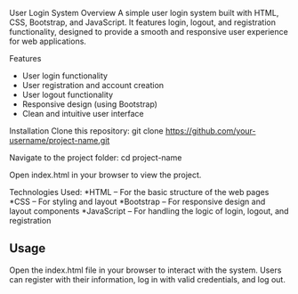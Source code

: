 User Login System
Overview
A simple user login system built with HTML, CSS, Bootstrap, and JavaScript. It features login, logout, and registration functionality, designed to provide a smooth and responsive user experience for web applications.

Features
- User login functionality
- User registration and account creation
- User logout functionality
- Responsive design (using Bootstrap)
- Clean and intuitive user interface

Installation
Clone this repository:
git clone https://github.com/your-username/project-name.git

Navigate to the project folder:
cd project-name

Open index.html in your browser to view the project.

Technologies Used:
*HTML – For the basic structure of the web pages
*CSS – For styling and layout
*Bootstrap – For responsive design and layout components
*JavaScript – For handling the logic of login, logout, and registration

Usage
-----
Open the index.html file in your browser to interact with the system.
Users can register with their information, log in with valid credentials, and log out.
